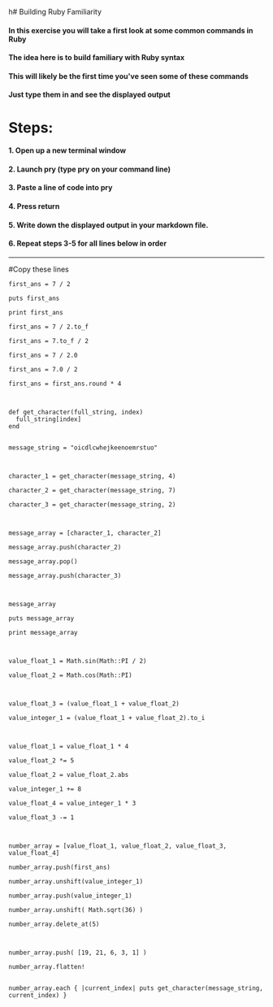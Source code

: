 h# Building Ruby Familiarity

#### In this exercise you will take a first look at some common commands in Ruby
#### The idea here is to build familiary with Ruby syntax
#### This will likely be the first time you've seen some of these commands
#### Just type them in and see the displayed output

# Steps:
####   1. Open up a new terminal window
####   2. Launch pry (type pry on your command line)
####   3. Paste a line of code into pry
####   4. Press return
####   5. Write down the displayed output in your markdown file.
####   6. Repeat steps 3-5 for all lines below in order

---
#Copy these lines

	first_ans = 7 / 2

	puts first_ans

	print first_ans

	first_ans = 7 / 2.to_f

	first_ans = 7.to_f / 2

	first_ans = 7 / 2.0

	first_ans = 7.0 / 2

	first_ans = first_ans.round * 4



	def get_character(full_string, index)
	  full_string[index]
	end


	message_string = "oicdlcwhejkeenoemrstuo"



	character_1 = get_character(message_string, 4)

	character_2 = get_character(message_string, 7)

	character_3 = get_character(message_string, 2)



	message_array = [character_1, character_2]

	message_array.push(character_2)

	message_array.pop()
	
	message_array.push(character_3)



	message_array

	puts message_array

	print message_array



	value_float_1 = Math.sin(Math::PI / 2)

	value_float_2 = Math.cos(Math::PI)



	value_float_3 = (value_float_1 + value_float_2)

	value_integer_1 = (value_float_1 + value_float_2).to_i



	value_float_1 = value_float_1 * 4

	value_float_2 *= 5

	value_float_2 = value_float_2.abs

	value_integer_1 += 8

	value_float_4 = value_integer_1 * 3

	value_float_3 -= 1



	number_array = [value_float_1, value_float_2, value_float_3, value_float_4]

	number_array.push(first_ans)

	number_array.unshift(value_integer_1)

	number_array.push(value_integer_1)

	number_array.unshift( Math.sqrt(36) )

	number_array.delete_at(5)



	number_array.push( [19, 21, 6, 3, 1] )

	number_array.flatten!


	number_array.each { |current_index| puts get_character(message_string, current_index) }


